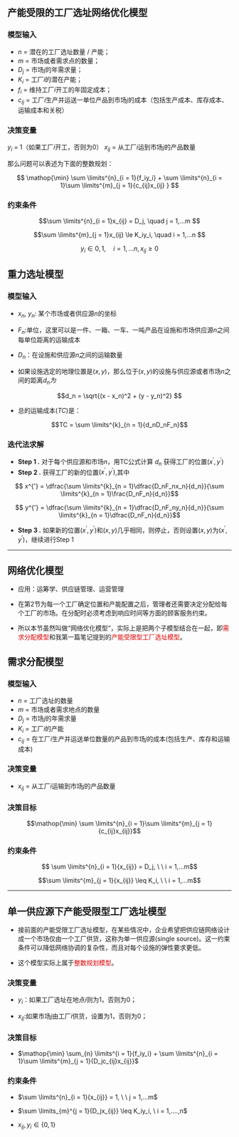 ## 产能受限的工厂选址网络优化模型

### 模型输入
- $n$     = 潜在的工厂选址数量 / 产能；
- $m$     = 市场或者需求点的数量；
- $D_j$   = 市场$j$的年需求量；
- $K_i$   = 工厂$i$的潜在产能；
- $f_i$   = 维持工厂$i$开工的年固定成本；
- $c_{ij}$ = 工厂$i$生产并运送一单位产品到市场$j$的成本（包括生产成本、库存成本、运输成本和关税）

### 决策变量

$y_i$ = 1（如果工厂$i$开工，否则为0）
$x_{ij}$ = 从工厂$i$运到市场$j$的产品数量

那么问题可以表述为下面的整数规划：

$$ \mathop{\min} \sum \limits^{n}_{i = 1}{f_iy_i} + \sum \limits^{n}_{i = 1}\sum \limits^{m}_{j = 1}{c_{ij}x_{ij} } $$

### 约束条件

$$\sum \limits^{n}_{i = 1}x_{ij} = D_j, \quad j = 1,...m $$

$$\sum \limits^{m}_{j = 1}x_{ij} \le K_iy_i, \quad i = 1,...n $$

$$y_i \in { 0, 1}, \quad i = 1,...n, x_{ij} \ge 0$$





## 重力选址模型

### 模型输入
- $x_n, \ y_n$: 某个市场或者供应源$n$的坐标

- $F_n$:单位，这里可以是一件、一箱、一车、一吨产品在设施和市场供应源$n$之间每单位距离的运输成本

- $D_n$：在设施和供应源$n$之间的运输数量

- 如果设施选定的地理位置是$(x,y)$，那么位于$(x,y)$的设施与供应源或者市场$n$之间的距离$d_n为$

$$d_n = \sqrt{(x - x_n)^2 + (y - y_n)^2} $$

- 总的运输成本$(TC)$是：

$$TC = \sum \limits^{k}_{n = 1}{d_nD_nF_n}$$


### 迭代法求解

  - **Step 1 .** 对于每个供应源和市场$n$，用TC公式计算 $d_n$ 获得工厂的位置$(x^{'},y^{'})$
  - **Step 2 .** 获得工厂的新的位置$(x^{'}, y^{'})$,其中


$$ x^{'} = \dfrac{\sum \limits^{k}_{n = 1}\dfrac{D_nF_nx_n}{d_n}}{\sum \limits^{k}_{n = 1}\frac{D_nF_n}{d_n}}$$ 

$$ y^{'} = \dfrac{\sum \limits^{k}_{n = 1}\dfrac{D_nF_ny_n}{d_n}}{\sum \limits^{k}_{n = 1}\dfrac{D_nF_n}{d_n}}$$ 

  - **Step 3 .** 如果新的位置$(x^{'},y^{'})$和$(x,y)$几乎相同，则停止，否则设置$(x,y)$为$(x^{'},y^{'})$，继续进行Step 1

--------------

## 网络优化模型

- 应用：运筹学、供应链管理、运营管理

- 在第2节为每一个工厂确定位置和产能配置之后，管理者还需要决定分配给每个工厂的市场。在分配时必须考虑到响应时间等方面的顾客服务约束。

- 所以本节虽然叫做“网络优化模型”，实际上是把两个子模型结合在一起，即<font color = "darkpink">需求分配模型</font>和我第一篇笔记提到的<font color = "darkpink">产能受限型工厂选址模型</font>。

## 需求分配模型

### 模型输入

- $n$ = 工厂选址的数量
- $m$ = 市场或者需求地点的数量
- $D_j$ = 市场$j$的年需求量
- $K_i$ = 工厂$i$的产能
- $c_{ij}$ = 在工厂$i$生产并运送单位数量的产品到市场$j$的成本(包括生产、库存和运输成本)

### 决策变量

- $x_{ij}$ = 从工厂$i$运输到市场$j$的产品数量

### 决策目标

$$\mathop{\min} \sum \limits^{n}_{i = 1}\sum \limits^{m}_{j = 1}{c_{ij}x_{ij}}$$

### 约束条件

$$ \sum \limits^{n}_{i = 1}{x_{ij}} = D_j, \ \ i = 1,...m$$

$$\sum \limits^{m}_{j = 1}{x_{ij}} \leq K_i, \ \ i = 1,...m$$

--------------

## 单一供应源下产能受限型工厂选址模型

- 接前面的产能受限工厂选址模型，在某些情况中，企业希望把供应链网络设计成一个市场仅由一个工厂供货，这称为单一供应源(single source)。这一约束条件可以降低网络协调的复杂性，而且对每个设施的弹性要求更低。

- 这个模型实际上属于<font color = "darkpink">整数规划模型</font>。

### 决策变量

  - $y_i$：如果工厂选址在地点$i$则为1，否则为0；

  - $x_{ij}$:如果市场$j$由工厂$i$供货，设置为1，否则为0；

### 决策目标

- $\mathop{\min} \sum_{n} \limits^{i = 1}{f_iy_i} + \sum \limits^{n}_{i = 1}\sum \limits^{m}_{j = 1}{D_jc_{ij}x_{ij}}$

### 约束条件

- $\sum \limits^{n}_{i = 1}{x_{ij}} = 1, \ \ j = 1,...m$

- $\sum \limits_{m}^{j = 1}{D_jx_{ij}} \leq K_iy_i, \ i = 1,....,n$

- $x_{ij},y_i \in \{0, 1\}$
